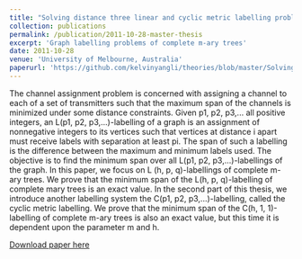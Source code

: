 ```yaml
---
title: "Solving distance three linear and cyclic metric labelling problems of complete m-ary trees"
collection: publications
permalink: /publication/2011-10-28-master-thesis
excerpt: 'Graph labelling problems of complete m-ary trees'
date: 2011-10-28
venue: 'University of Melbourne, Australia'
paperurl: 'https://github.com/kelvinyangli/theories/blob/master/Solving%20distance%20three%20linear%20and%20cyclic%20metric%20labelling%20problems%20of%20complete%20m-ary%20trees.pdf'
---
```

The channel assignment problem is concerned with assigning a channel to each of a set of transmitters such that the maximum span of the channels is minimized under some distance constraints. Given p1, p2, p3,... all positive integers, an L(p1, p2, p3,...)-labelling of a graph is an assignment of nonnegative integers to its vertices such that vertices at distance i apart must receive labels with separation at least pi. The span of such a labelling is the difference between the maximum and minimum labels used. The objective is to find the minimum span over all L(p1, p2, p3,...)-labellings of the graph. In this paper, we focus on L (h, p, q)-labellings of complete m-ary trees. We prove that the minimum span of the L(h, p, q)-labelling of complete mary trees is an exact value. In the second part of this thesis, we introduce another labelling system the C(p1, p2, p3,...)-labelling, called the cyclic metric labelling. We prove that the minimum span of the C(h, 1, 1)-labelling of complete m-ary trees is also an exact value, but this time it is dependent upon the parameter m and h.

[Download paper here](https://github.com/kelvinyangli/theories/blob/master/Solving%20distance%20three%20linear%20and%20cyclic%20metric%20labelling%20problems%20of%20complete%20m-ary%20trees.pdf)


